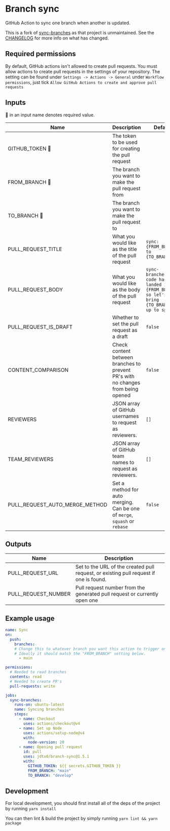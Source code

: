 # Branch sync

GitHub Action to sync one branch when another is updated.

This is a fork of [sync-branches](https://github.com/TreTuna/sync-branches)
as that project is unmaintained. See the [CHANGELOG](./CHANGELOG.md) for more
info on what has changed.

## Required permissions

By default, GitHub actions isn't allowed to create pull requests. You must allow
actions to create pull requests in the settings of your repository. The setting
can be found under `Settings -> Actions -> General` under `Workflow permissions`,
just tick `Allow GitHub Actions to create and approve pull requests`

## Inputs

:small_red_triangle: in an input name denotes required value.

| Name                              | Description                                                                      | Default                                                                                            | Example                     |
| ------------------------------    | -------------------------------------------------------------------------------- | -------------------------------------------------------------------------------------------------- | --------------------------- |
| GITHUB_TOKEN :small_red_triangle: | The token to be used for creating the pull request                               |                                                                                                    | `${{secrets.GITHUB_TOKEN}}` |
| FROM_BRANCH :small_red_triangle:  | The branch you want to make the pull request from                                |                                                                                                    | `develop`                   |
| TO_BRANCH :small_red_triangle:    | The branch you want to make the pull request to                                  |                                                                                                    | `main`                      |
| PULL_REQUEST_TITLE                | What you would like as the title of the pull request                             | `sync: {FROM_BRANCH} to {TO_BRANCH}`                                                               |                             |
| PULL_REQUEST_BODY                 | What you would like as the body of the pull request                              | `sync-branches: New code has just landed in {FROM_BRANCH} so let's bring {TO_BRANCH} up to speed!` |                             |
| PULL_REQUEST_IS_DRAFT             | Whether to set the pull request as a draft                                       | `false`                                                                                            |                             |
| CONTENT_COMPARISON                | Check content between branches to prevent PR's with no changes from being opened | `false`                                                                                            |                             |
| REVIEWERS                         | JSON array of GitHub usernames to request as reviewers.                          | `[]`                                                                                               | `'["tretuna"]'`             |
| TEAM_REVIEWERS                    | JSON array of GitHub team names to request as reviewers.                         | `[]`                                                                                               | `'["js-team"]'`             |
| PULL_REQUEST_AUTO_MERGE_METHOD    | Set a method for auto merging. Can be one of `merge`, `squash` or `rebase`       | `false`                                                                                            |                             |

## Outputs

| Name                | Description                                                                           |
| ------------------- | ------------------------------------------------------------------------------------- |
| PULL_REQUEST_URL    | Set to the URL of the created pull request, or existing pull request if one is found. |
| PULL_REQUEST_NUMBER | Pull request number from the generated pull request or currently open one             |

## Example usage

```yaml
name: Sync
on:
  push:
    branches:
    # Change this to whatever branch you want this action to trigger on.
    # Ideally it should match the "FROM_BRANCH" setting below.
      - main

permissions:
  # Needed to read branches
  contents: read
  # Needed to create PR's
  pull-requests: write

jobs:
  sync-branches:
    runs-on: ubuntu-latest
    name: Syncing branches
    steps:
      - name: Checkout
        uses: actions/checkout@v4
      - name: Set up Node
        uses: actions/setup-node@v4
        with:
          node-version: 20
      - name: Opening pull request
        id: pull
        uses: jdtx0/branch-sync@1.5.1
        with:
          GITHUB_TOKEN: ${{ secrets.GITHUB_TOKEN }}
          FROM_BRANCH: "main"
          TO_BRANCH: "develop"
```

## Development

For local development, you should first install all of the deps of the project by
running `yarn install`

You can then lint & build the project by simply running `yarn lint && yarn package`
